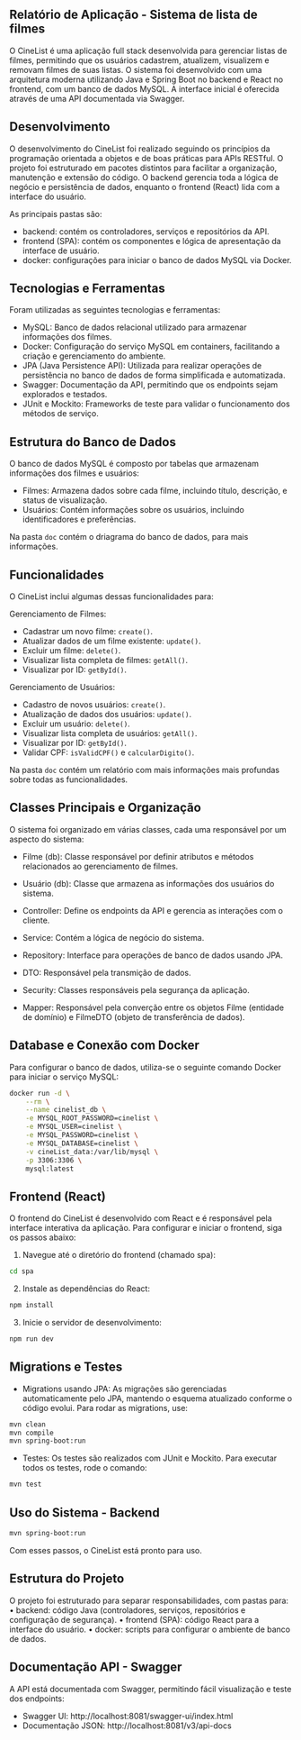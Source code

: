 ## Relatório de Aplicação - Sistema de lista de filmes

O CineList é uma aplicação full stack desenvolvida para gerenciar listas de filmes, permitindo que os usuários cadastrem, 
atualizem, visualizem e removam filmes de suas listas. O sistema foi desenvolvido com uma arquitetura moderna utilizando 
Java e Spring Boot no backend e React no frontend, com um banco de dados MySQL. A interface inicial é oferecida através 
de uma API documentada via Swagger.

## Desenvolvimento 

O desenvolvimento do CineList foi realizado seguindo os princípios da programação orientada a objetos e de boas práticas 
para APIs RESTful. O projeto foi estruturado em pacotes distintos para facilitar a organização, manutenção e extensão do código. 
O backend gerencia toda a lógica de negócio e persistência de dados, enquanto o frontend (React) lida com a interface do usuário. 

As principais pastas são:

- backend: contém os controladores, serviços e repositórios da API.
- frontend (SPA): contém os componentes e lógica de apresentação da interface de usuário.
- docker: configurações para iniciar o banco de dados MySQL via Docker.

## Tecnologias e Ferramentas

Foram utilizadas as seguintes tecnologias e ferramentas:
- MySQL: Banco de dados relacional utilizado para armazenar informações dos filmes.
- Docker: Configuração do serviço MySQL em containers, facilitando a criação e gerenciamento do ambiente.
- JPA (Java Persistence API): Utilizada para realizar operações de persistência no banco de dados de forma simplificada e automatizada.
- Swagger: Documentação da API, permitindo que os endpoints sejam explorados e testados.
- JUnit e Mockito: Frameworks de teste para validar o funcionamento dos métodos de serviço.

## Estrutura do Banco de Dados

O banco de dados MySQL é composto por tabelas que armazenam informações dos filmes e usuários:
- Filmes: Armazena dados sobre cada filme, incluindo título, descrição, e status de visualização.
- Usuários: Contém informações sobre os usuários, incluindo identificadores e preferências.

Na pasta `doc` contém o driagrama do banco de dados, para mais informações.

## Funcionalidades

O CineList inclui algumas dessas funcionalidades para:

Gerenciamento de Filmes:
- Cadastrar um novo filme: `create()`.
- Atualizar dados de um filme existente: `update()`.
- Excluir um filme: `delete()`.
- Visualizar lista completa de filmes: `getAll()`.
- Visualizar por ID: `getById()`.

Gerenciamento de Usuários:
- Cadastro de novos usuários: `create()`.
- Atualização de dados dos usuários: `update()`.
- Excluir um usuário: `delete()`.
- Visualizar lista completa de usuários: `getAll()`.
- Visualizar por ID: `getById()`.
- Validar CPF: `isValidCPF()` e `calcularDigito()`.

Na pasta `doc` contém um relatório com mais informações mais profundas sobre todas as funcionalidades. 

## Classes Principais e Organização

O sistema foi organizado em várias classes, cada uma responsável por um aspecto do sistema:
- Filme (db): Classe responsável por definir atributos e métodos relacionados ao gerenciamento de filmes.
- Usuário (db): Classe que armazena as informações dos usuários do sistema.

- Controller: Define os endpoints da API e gerencia as interações com o cliente.
- Service: Contém a lógica de negócio do sistema.
- Repository: Interface para operações de banco de dados usando JPA.
- DTO: Responsável pela transmição de dados. 
- Security: Classes responsáveis pela segurança da aplicação.
- Mapper: Responsável pela converção entre os objetos Filme (entidade de domínio) e FilmeDTO (objeto de transferência de dados).

## Database e Conexão com Docker

Para configurar o banco de dados, utiliza-se o seguinte comando Docker para iniciar o serviço MySQL:

```sh
docker run -d \
    --rm \
    --name cinelist_db \
    -e MYSQL_ROOT_PASSWORD=cinelist \
    -e MYSQL_USER=cinelist \
    -e MYSQL_PASSWORD=cinelist \
    -e MYSQL_DATABASE=cinelist \
    -v cineList_data:/var/lib/mysql \
    -p 3306:3306 \
    mysql:latest
```

## Frontend (React)

O frontend do CineList é desenvolvido com React e é responsável pela interface interativa da aplicação. Para configurar e iniciar o frontend, siga os passos abaixo:
1.	Navegue até o diretório do frontend (chamado spa):

``` sh
cd spa
```

2.	Instale as dependências do React:

``` sh
npm install
```

3.	Inicie o servidor de desenvolvimento:

``` sh
npm run dev
```

## Migrations e Testes

- Migrations usando JPA: As migrações são gerenciadas automaticamente pelo JPA, mantendo o esquema atualizado 
conforme o código evolui. Para rodar as migrations, use:

```sh
mvn clean
mvn compile
mvn spring-boot:run
```

- Testes: Os testes são realizados com JUnit e Mockito. Para executar todos os testes, rode o comando:

```sh
mvn test        
```

## Uso do Sistema - Backend

```sh
mvn spring-boot:run
```
Com esses passos, o CineList está pronto para uso.

## Estrutura do Projeto

O projeto foi estruturado para separar responsabilidades, com pastas para:
•	backend: código Java (controladores, serviços, repositórios e configuração de segurança).
•	frontend (SPA): código React para a interface do usuário.
•	docker: scripts para configurar o ambiente de banco de dados.

## Documentação API - Swagger

A API está documentada com Swagger, permitindo fácil visualização e teste dos endpoints:
- Swagger UI: http://localhost:8081/swagger-ui/index.html
- Documentação JSON: http://localhost:8081/v3/api-docs
